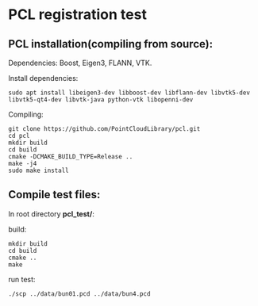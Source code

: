 # PCL registration test

## PCL installation(compiling from source):

Dependencies:
Boost, Eigen3, FLANN, VTK.

Install dependencies:
```
sudo apt install libeigen3-dev libboost-dev libflann-dev libvtk5-dev libvtk5-qt4-dev libvtk-java python-vtk libopenni-dev
```

Compiling:
```
git clone https://github.com/PointCloudLibrary/pcl.git
cd pcl
mkdir build
cd build
cmake -DCMAKE_BUILD_TYPE=Release ..
make -j4
sudo make install
```

## Compile test files:
In root directory **pcl_test/**:

build:
```
mkdir build
cd build
cmake ..
make
```
run test:
```
./scp ../data/bun01.pcd ../data/bun4.pcd
```
